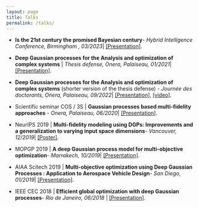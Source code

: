 ```yaml
---
layout: page
title: Talks
permalink: /talks/
---
```


- **Is the 21st century the promised Bayesian century**- *Hybrid Intelligence Conference, Birmingham , 03/2023*| [[Presentation]](https://hebbalali.github.io/Hebbalali/assets/HI_conference_2023_Bayesian.pdf).

- **Deep Gaussian processes for the Analysis and optimization of complex systems** | *Thesis defense, Onera, Palaiseau, 01/2021*| [[Presentation]](https://hebbalali.github.io/Hebbalali/assets/Thesis_Defense.pdf).

-  **Deep Gaussian processes for the Analysis and optimization of complex systems** (shorter version of the thesis defense) - *Journée des doctorants, Onera, Palaiseau, 09/2022*| [[Presentation]](https://hebbalali.github.io/Hebbalali/assets/Hebbal_Final_Presentation_JDD.pdf), [[video]](https://www.youtube.com/watch?v=Gv_rW1f7eg0&t).

- Scientific seminar COS / 3S | **Gaussian processes based multi-fidelity approaches** - *Onera, Palaiseau, 06/2020*| [[Presentation]](https://hebbalali.github.io/Hebbalali/assets/Final_seminar_pres.pdf).

- NeurIPS 2019 | **Multi-fidelity modeling using DGPs: Improvements and a generalization to varying input space dimensions**- *Vancouver, 12/2019*| [[Poster]](https://hebbalali.github.io/Hebbalali/assets/Poster_Neurips.pdf).

- MOPGP 2019 | **A deep Gaussian process model for multi-objective optimization**- *Marrakech, 10/2019*| [[Presentation]](https://hebbalali.github.io/Hebbalali/assets/Presentation_MOPGP.pdf).

- AIAA Scitech 2019 | **Multi-objective optimization using Deep Gaussian Processes : Application to Aerospace Vehicle Design**- *San Diego, 01/2019*| [[Presentation]](https://hebbalali.github.io/Hebbalali/assets/Presentation_Scitech.pdf).

- IEEE CEC 2018 | **Efficient global optimization with deep Gaussian processes**- *Rio de Janeiro, 06/2018* | [[Presentation]](https://hebbalali.github.io/Hebbalali/assets/EDF.pdf).